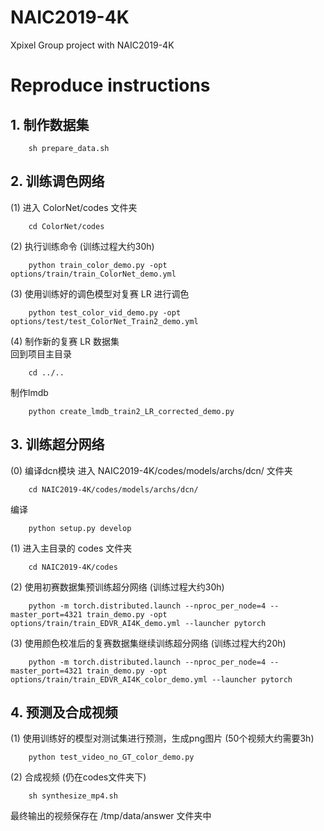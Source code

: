 # NAIC2019-4K
Xpixel Group project with NAIC2019-4K


# Reproduce instructions
## 1. 制作数据集
```
    sh prepare_data.sh
```

## 2. 训练调色网络
(1) 进入 ColorNet/codes 文件夹
```
    cd ColorNet/codes
```

(2) 执行训练命令 (训练过程大约30h)
```
    python train_color_demo.py -opt options/train/train_ColorNet_demo.yml
```

(3) 使用训练好的调色模型对复赛 LR 进行调色
```
    python test_color_vid_demo.py -opt options/test/test_ColorNet_Train2_demo.yml
```

(4) 制作新的复赛 LR 数据集  
  回到项目主目录
```
    cd ../..
```
  制作lmdb
```
    python create_lmdb_train2_LR_corrected_demo.py
```

## 3. 训练超分网络
(0) 编译dcn模块
进入 NAIC2019-4K/codes/models/archs/dcn/ 文件夹
```
    cd NAIC2019-4K/codes/models/archs/dcn/
```
编译
```
    python setup.py develop
```

(1) 进入主目录的 codes 文件夹
```
    cd NAIC2019-4K/codes
```

(2) 使用初赛数据集预训练超分网络 (训练过程大约30h)
```
    python -m torch.distributed.launch --nproc_per_node=4 --master_port=4321 train_demo.py -opt options/train/train_EDVR_AI4K_demo.yml --launcher pytorch
```

(3) 使用颜色校准后的复赛数据集继续训练超分网络 (训练过程大约20h)
```
    python -m torch.distributed.launch --nproc_per_node=4 --master_port=4321 train_demo.py -opt options/train/train_EDVR_AI4K_color_demo.yml --launcher pytorch
```

## 4. 预测及合成视频
(1) 使用训练好的模型对测试集进行预测，生成png图片 (50个视频大约需要3h)
```
    python test_video_no_GT_color_demo.py
```
(2) 合成视频 (仍在codes文件夹下)
```
    sh synthesize_mp4.sh
```
最终输出的视频保存在 /tmp/data/answer 文件夹中

